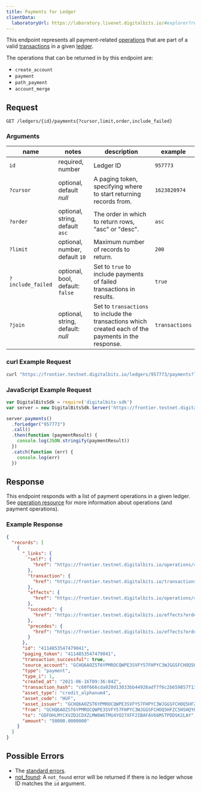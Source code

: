 ```yaml
---
title: Payments for Ledger
clientData:
  laboratoryUrl: https://laboratory.livenet.digitalbits.io/#explorer?resource=payments&endpoint=for_ledger
---
```


This endpoint represents all payment-related [operations](https://github.com/xdbfoundation/go/tree/master/services/frontier/internal/docs/reference/resources/operation.md) that are part
of a valid [transactions](https://github.com/xdbfoundation/go/tree/master/services/frontier/internal/docs/reference/resources/transaction.md) in a given [ledger](https://github.com/xdbfoundation/go/tree/master/services/frontier/internal/docs/reference/resources/ledger.md).

The operations that can be returned in by this endpoint are:

- `create_account`
- `payment`
- `path_payment`
- `account_merge`

## Request

```
GET /ledgers/{id}/payments{?cursor,limit,order,include_failed}
```

### Arguments

|  name  |  notes  | description | example |
| ------ | ------- | ----------- | ------- |
| `id` | required, number | Ledger ID | `957773` |
| `?cursor` | optional, default _null_ | A paging token, specifying where to start returning records from. | `1623820974` |
| `?order`  | optional, string, default `asc` | The order in which to return rows, "asc" or "desc". | `asc` |
| `?limit`  | optional, number, default `10` | Maximum number of records to return. | `200` |
| `?include_failed` | optional, bool, default: `false` | Set to `true` to include payments of failed transactions in results. | `true` |
| `?join` | optional, string, default: _null_ | Set to `transactions` to include the transactions which created each of the payments in the response. | `transactions` |

### curl Example Request

```sh
curl "https://frontier.testnet.digitalbits.io/ledgers/957773/payments?limit=1"
```

### JavaScript Example Request

```javascript
var DigitalBitsSdk = require('digitalbits-sdk')
var server = new DigitalBitsSdk.Server('https://frontier.testnet.digitalbits.io');

server.payments()
  .forLedger("957773")
  .call()
  .then(function (paymentResult) {
    console.log(JSON.stringify(paymentResult))
  })
  .catch(function (err) {
    console.log(err)
  })
```

## Response

This endpoint responds with a list of payment operations in a given ledger. See [operation
resource](https://github.com/xdbfoundation/go/tree/master/services/frontier/internal/docs/reference/resources/operation.md) for more information about operations (and payment
operations).

### Example Response

```json
{
  "records": [
    {
      "_links": {
        "self": {
          "href": "https://frontier.testnet.digitalbits.io/operations/4114853547479041"
        },
        "transaction": {
          "href": "https://frontier.testnet.digitalbits.io/transactions/c60f666cda020d13033bb44926adf7f6c2b659857f13959e3988351055c0b52f"
        },
        "effects": {
          "href": "https://frontier.testnet.digitalbits.io/operations/4114853547479041/effects"
        },
        "succeeds": {
          "href": "https://frontier.testnet.digitalbits.io/effects?order=desc&cursor=4114853547479041"
        },
        "precedes": {
          "href": "https://frontier.testnet.digitalbits.io/effects?order=asc&cursor=4114853547479041"
        }
      },
      "id": "4114853547479041",
      "paging_token": "4114853547479041",
      "transaction_successful": true,
      "source_account": "GCHQ6AOZST6YPMROCQWPE3SVFY57FHPYC3WJGGSFCHOQ5HFZC5HSHQYK",
      "type": "payment",
      "type_i": 1,
      "created_at": "2021-06-16T09:36:04Z",
      "transaction_hash": "c60f666cda020d13033bb44926adf7f6c2b659857f13959e3988351055c0b52f",
      "asset_type": "credit_alphanum4",
      "asset_code": "HUF",
      "asset_issuer": "GCHQ6AOZST6YPMROCQWPE3SVFY57FHPYC3WJGGSFCHOQ5HFZC5HSHQYK",
      "from": "GCHQ6AOZST6YPMROCQWPE3SVFY57FHPYC3WJGGSFCHOQ5HFZC5HSHQYK",
      "to": "GDFOHLMYCXVZD2CDXZLMW6W6TMU4YO27XFF2IBAFAV66MSTPDDSK2LAY",
      "amount": "50000.0000000"
    }
  ]
}
```

## Possible Errors

- The [standard errors](https://github.com/xdbfoundation/go/blob/master/services/frontier/internal/docs/reference/errors.md#standard-errors).
- [not_found](https://github.com/xdbfoundation/go/blob/master/services/frontier/internal/docs/reference/errors/not-found.md): A `not_found` error will be returned if there is no ledger whose ID matches the `id` argument.
